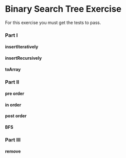 # Binary Search Tree Exercise

For this exercise you must get the tests to pass.

### Part I

#### insertIteratively

#### insertRecursively

#### toArray

### Part II

#### pre order

#### in order

#### post order

#### BFS

### Part III

#### remove
